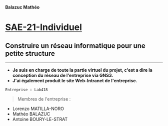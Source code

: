 **Balazuc Mathéo**
# [SAE-21-Individuel](https://github.com/matheobalazuc/SAE-21-Individuel)
## Construire un réseau informatique pour une petite structure
---

 - **Je suis en charge de toute la partie virtuel du projet, c'est a dire la conception du réseau de l'entreprise via GNS3.**
 - **J'ai également produit le site Web-Intranet de l'entreprise.**


```Entreprise : Lab418```

> Membres de l'entreprise : 
* Lorenzo MATILLA-NORO
* Mathéo BALAZUC
* Antoine BOURY-LE-STRAT